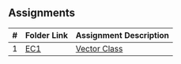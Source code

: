## Assignments
|   #   | Folder Link | Assignment Description |
| :---: | ----------- | ---------------------- |
|   1   | [EC1](./P01)   | [Vector Class](./P01/README.md)         |
